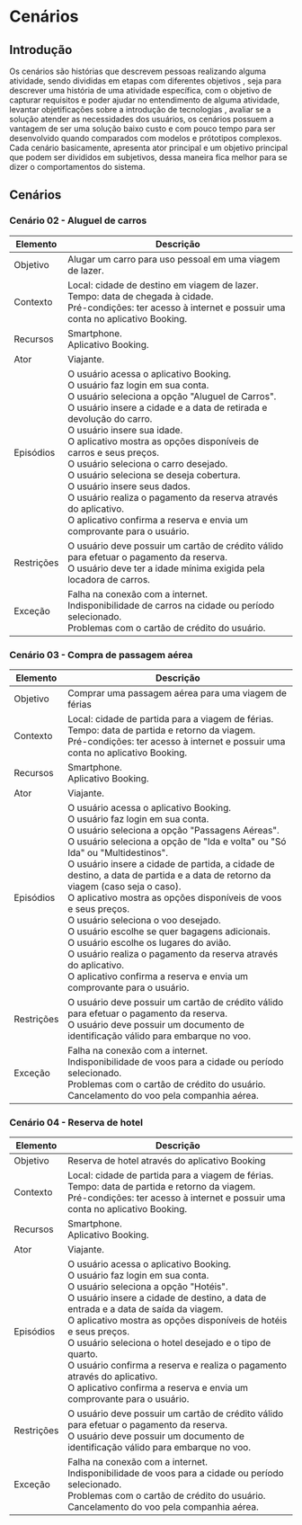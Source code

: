 # Cenários

## Introdução

Os cenários são histórias que descrevem pessoas realizando alguma atividade, sendo divididas em etapas com diferentes objetivos , seja para descrever uma história de uma atividade específica, com o objetivo de capturar requisitos e poder ajudar no entendimento de alguma atividade, levantar objetificações sobre a introdução de tecnologias , avaliar se a solução atender as necessidades dos usuários, os cenários possuem a vantagem de ser uma solução baixo custo e com pouco tempo para ser desenvolvido quando comparados com modelos e prótotipos complexos. Cada cenário basicamente, apresenta ator principal e um objetivo principal que podem ser divididos em subjetivos, dessa maneira fica melhor para se dizer o comportamentos do sistema.

## Cenários

### Cenário 02 - Aluguel de carros

| Elemento   | Descrição                                                                                                                                                                                                                                                                                                                                                                                                                                                                                                                                                                                                |
| ---------- | -------------------------------------------------------------------------------------------------------------------------------------------------------------------------------------------------------------------------------------------------------------------------------------------------------------------------------------------------------------------------------------------------------------------------------------------------------------------------------------------------------------------------------------------------------------------------------------------------------- |
| Objetivo   | Alugar um carro para uso pessoal em uma viagem de lazer.                                                                                                                                                                                                                                                                                                                                                                                                                                                                                                                                                 |
| Contexto   | Local: cidade de destino em viagem de lazer.<br />Tempo: data de chegada à cidade.<br />Pré-condições: ter acesso à internet e possuir uma conta no aplicativo Booking.                                                                                                                                                                                                                                                                                                                                                                                                                                  |
| Recursos   | Smartphone.<br />Aplicativo Booking.                                                                                                                                                                                                                                                                                                                                                                                                                                                                                                                                                                     |
| Ator       | Viajante.                                                                                                                                                                                                                                                                                                                                                                                                                                                                                                                                                                                                |
| Episódios  | O usuário acessa o aplicativo Booking.<br />O usuário faz login em sua conta. <br />O usuário seleciona a opção "Aluguel de Carros". <br />O usuário insere a cidade e a data de retirada e devolução do carro.<br /> O usuário insere sua idade.<br />O aplicativo mostra as opções disponíveis de carros e seus preços. <br />O usuário seleciona o carro desejado.<br /> O usuário seleciona se deseja cobertura.<br />O usuário insere seus dados.<br />O usuário realiza o pagamento da reserva através do aplicativo. <br />O aplicativo confirma a reserva e envia um comprovante para o usuário. |
| Restrições | O usuário deve possuir um cartão de crédito válido para efetuar o pagamento da reserva.<br />O usuário deve ter a idade mínima exigida pela locadora de carros.                                                                                                                                                                                                                                                                                                                                                                                                                                          |
| Exceção    | Falha na conexão com a internet.<br />Indisponibilidade de carros na cidade ou período selecionado. <br />Problemas com o cartão de crédito do usuário.                                                                                                                                                                                                                                                                                                                                                                                                                                                  |

### Cenário 03 - Compra de passagem aérea

| Elemento   | Descrição                                                                                                                                                                                                                                                                                                                                                                                                                                                                                                                                                                                                                                                                                                                      |
| ---------- | ------------------------------------------------------------------------------------------------------------------------------------------------------------------------------------------------------------------------------------------------------------------------------------------------------------------------------------------------------------------------------------------------------------------------------------------------------------------------------------------------------------------------------------------------------------------------------------------------------------------------------------------------------------------------------------------------------------------------------ |
| Objetivo   | Comprar uma passagem aérea para uma viagem de férias                                                                                                                                                                                                                                                                                                                                                                                                                                                                                                                                                                                                                                                                           |
| Contexto   | Local: cidade de partida para a viagem de férias.<br />Tempo: data de partida e retorno da viagem. <br />Pré-condições: ter acesso à internet e possuir uma conta no aplicativo Booking.                                                                                                                                                                                                                                                                                                                                                                                                                                                                                                                                       |
| Recursos   | Smartphone.<br />Aplicativo Booking.                                                                                                                                                                                                                                                                                                                                                                                                                                                                                                                                                                                                                                                                                           |
| Ator       | Viajante.                                                                                                                                                                                                                                                                                                                                                                                                                                                                                                                                                                                                                                                                                                                      |
| Episódios  | O usuário acessa o aplicativo Booking.<br />O usuário faz login em sua conta. <br />O usuário seleciona a opção "Passagens Aéreas".<br /> O usuário seleciona a opção de "Ida e volta" ou "Só Ida" ou "Multidestinos".<br />O usuário insere a cidade de partida, a cidade de destino, a data de partida e a data de retorno da viagem (caso seja o caso). <br />O aplicativo mostra as opções disponíveis de voos e seus preços. <br />O usuário seleciona o voo desejado.<br /> O usuário escolhe se quer bagagens adicionais.<br />O usuário escolhe os lugares do avião.<br />O usuário realiza o pagamento da reserva através do aplicativo. <br />O aplicativo confirma a reserva e envia um comprovante para o usuário. |
| Restrições | O usuário deve possuir um cartão de crédito válido para efetuar o pagamento da reserva.<br />O usuário deve possuir um documento de identificação válido para embarque no voo.                                                                                                                                                                                                                                                                                                                                                                                                                                                                                                                                                 |
| Exceção    | Falha na conexão com a internet.<br />Indisponibilidade de voos para a cidade ou período selecionado. <br />Problemas com o cartão de crédito do usuário. <br />Cancelamento do voo pela companhia aérea.                                                                                                                                                                                                                                                                                                                                                                                                                                                                                                                      |

### Cenário 04 - Reserva de hotel

| Elemento   | Descrição                                                                                                                                                                                                                                                                                                                                                                                                                                                                                                                 |
| ---------- | ------------------------------------------------------------------------------------------------------------------------------------------------------------------------------------------------------------------------------------------------------------------------------------------------------------------------------------------------------------------------------------------------------------------------------------------------------------------------------------------------------------------------- |
| Objetivo   | Reserva de hotel através do aplicativo Booking                                                                                                                                                                                                                                                                                                                                                                                                                                                                            |
| Contexto   | Local: cidade de partida para a viagem de férias.<br />Tempo: data de partida e retorno da viagem. <br />Pré-condições: ter acesso à internet e possuir uma conta no aplicativo Booking.                                                                                                                                                                                                                                                                                                                                  |
| Recursos   | Smartphone.<br />Aplicativo Booking.                                                                                                                                                                                                                                                                                                                                                                                                                                                                                      |
| Ator       | Viajante.                                                                                                                                                                                                                                                                                                                                                                                                                                                                                                                 |
| Episódios  | O usuário acessa o aplicativo Booking.<br />O usuário faz login em sua conta. <br />O usuário seleciona a opção "Hotéis". <br />O usuário insere a cidade de destino, a data de entrada e a data de saída da viagem. <br />O aplicativo mostra as opções disponíveis de hotéis e seus preços. <br />O usuário seleciona o hotel desejado e o tipo de quarto. <br />O usuário confirma a reserva e realiza o pagamento através do aplicativo. <br />O aplicativo confirma a reserva e envia um comprovante para o usuário. |
| Restrições | O usuário deve possuir um cartão de crédito válido para efetuar o pagamento da reserva.<br />O usuário deve possuir um documento de identificação válido para embarque no voo.                                                                                                                                                                                                                                                                                                                                            |
| Exceção    | Falha na conexão com a internet.<br />Indisponibilidade de voos para a cidade ou período selecionado. <br />Problemas com o cartão de crédito do usuário. <br />Cancelamento do voo pela companhia aérea.                                                                                                                                                                                                                                                                                                                 |
